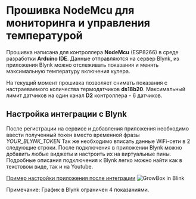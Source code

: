 # Прошивка NodeMcu для мониторинга и управления температурой

Прошивка написана для контроллера **NodeMcu** (ESP8266) в среде разработки **Arduino IDE**.
Данные отправляются на сервер Blynk, из приложения Blynk можно отслеживать показания
и менять максимальную температуру включения кулера.

На текущий момент прошивка позволяет снимать показания с настраеваемого количества термодатчиков **ds18b20**.
Максимальный лимит датчиков на один канал **D2** контроллера - 6 датчиков.

## Настройка интеграции с Blynk
После регистрации на сервисе и добавления приложения необходимо ввести полученный токен вместо временной фразы *YOUR_BLYNK_TOKEN*
Так же необходимо вписать данные WiFi-сети в 2 следующие строки.
После подключения в приложении Blynk можно добавить любые виджеты и настроить их на виртуальные пины.
Подробные описания подключения к Blynk легко можно найти как в текстовом виде, так и на Youtube.

[Пример настройки приложения после интеграции](https://techmeat.net/images/growbox2.gif)
![GrowBox in Blink](https://techmeat.net/images/growbox2.gif)

Примечание: График в Blynk ограничен 4 показаниями.

